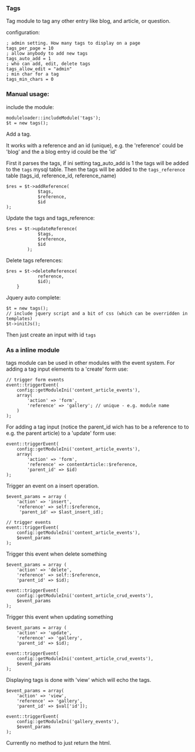 ### Tags

Tag module to tag any other entry like blog, and article, or question. 

configuration: 

    ; admin setting. How many tags to display on a page
    tags_per_page = 10
    ; allow anybody to add new tags
    tags_auto_add = 1
    ; who can add, edit, delete tags
    tags_allow_edit = "admin"
    ; min char for a tag 
    tags_min_chars = 0

### Manual usage:

include the module: 

    moduleloader::includeModule('tags');
    $t = new tags();

Add a tag. 

It works with a reference and an id (unique), e.g. the 'reference'
could be 'blog' and the a blog entry id could be the 'id'

First it parses the tags, if ini setting tag_auto_add is 1 the tags will be
added to the `tags` mysql table. Then the tags will be added to the `tags_reference`
table (tags_id, reference_id, reference_name)

    $res = $t->addReference(
                $tags, 
                $reference, 
                $id
    );


Update the tags and tags_reference: 

    $res = $t->updateReference(
                $tags, 
                $reference, 
                $id
            ); 

Delete tags references:

    $res = $t->deleteReference(
                reference, 
                $id);
        }

Jquery auto complete: 

    $t = new tags();
    // include jquery script and a bit of css (which can be overridden in templates)
    $t->initJs();

Then just create an input with id `tags`
    
### As a inline module

tags module can be used in other modules with the event system. 
For adding a tag input elements to a 'create' form use: 

    // trigger form events
    event::triggerEvent(
        config::getModuleIni('content_article_events'), 
        array(
            'action' => 'form',
            'reference' => 'gallery'; // unique - e.g. module name
        )
    );

For adding a tag input (notice the parent_id wich has to be a reference to 
to e.g. the parent article) to a 'update' form use: 

    event::triggerEvent(
        config::getModuleIni('content_article_events'), 
        array(
            'action' => 'form',
            'reference' => contentArticle::$reference,
            'parent_id' => $id)
    );

Trigger an event on a insert operation. 

    $event_params = array (
        'action' => 'insert',
        'reference' => self::$reference, 
         'parent_id' => $last_insert_id);
            
    // trigger events
    event::triggerEvent(
        config::getModuleIni('content_article_events'),
        $event_params
    );

Trigger this event when delete something

    $event_params = array (
        'action' => 'delete',
        'reference' => self::$reference, 
        'parent_id' => $id);
            
    event::triggerEvent(
        config::getModuleIni('content_article_crud_events'),
        $event_params
    );

Trigger this event when updating something

    $event_params = array (
        'action' => 'update',
        'reference' => 'gallery', 
        'parent_id' => $id);
            
    event::triggerEvent(
        config::getModuleIni('content_article_crud_events'),
        $event_params
    );  

Displaying tags is done with 'view' which will echo the tags.

    $event_params = array(
        'action' => 'view',
        'reference' => 'gallery',
        'parent_id' => $val['id']);
            
    event::triggerEvent(
        config::getModuleIni('gallery_events'), 
        $event_params
    );      

Currently no method to just return the html.

